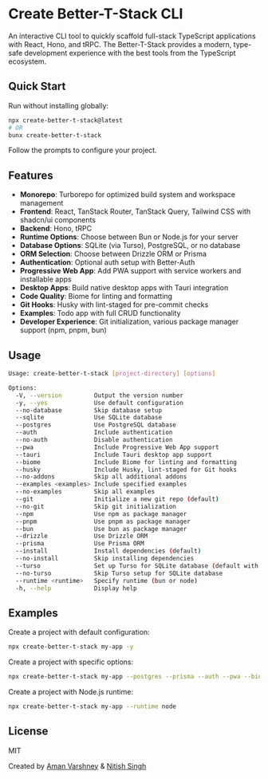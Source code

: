 # Create Better-T-Stack CLI

An interactive CLI tool to quickly scaffold full-stack TypeScript applications with React, Hono, and tRPC. The Better-T-Stack provides a modern, type-safe development experience with the best tools from the TypeScript ecosystem.

## Quick Start

Run without installing globally:

```bash
npx create-better-t-stack@latest
# OR
bunx create-better-t-stack
```

Follow the prompts to configure your project.

## Features

- **Monorepo**: Turborepo for optimized build system and workspace management
- **Frontend**: React, TanStack Router, TanStack Query, Tailwind CSS with shadcn/ui components
- **Backend**: Hono, tRPC
- **Runtime Options**: Choose between Bun or Node.js for your server
- **Database Options**: SQLite (via Turso), PostgreSQL, or no database
- **ORM Selection**: Choose between Drizzle ORM or Prisma
- **Authentication**: Optional auth setup with Better-Auth
- **Progressive Web App**: Add PWA support with service workers and installable apps
- **Desktop Apps**: Build native desktop apps with Tauri integration
- **Code Quality**: Biome for linting and formatting
- **Git Hooks**: Husky with lint-staged for pre-commit checks
- **Examples**: Todo app with full CRUD functionality
- **Developer Experience**: Git initialization, various package manager support (npm, pnpm, bun)

## Usage

```bash
Usage: create-better-t-stack [project-directory] [options]

Options:
  -V, --version         Output the version number
  -y, --yes             Use default configuration
  --no-database         Skip database setup
  --sqlite              Use SQLite database
  --postgres            Use PostgreSQL database
  --auth                Include authentication
  --no-auth             Disable authentication
  --pwa                 Include Progressive Web App support
  --tauri               Include Tauri desktop app support
  --biome               Include Biome for linting and formatting
  --husky               Include Husky, lint-staged for Git hooks
  --no-addons           Skip all additional addons
  --examples <examples> Include specified examples
  --no-examples         Skip all examples
  --git                 Initialize a new git repo (default)
  --no-git              Skip git initialization
  --npm                 Use npm as package manager
  --pnpm                Use pnpm as package manager
  --bun                 Use bun as package manager
  --drizzle             Use Drizzle ORM
  --prisma              Use Prisma ORM
  --install             Install dependencies (default)
  --no-install          Skip installing dependencies
  --turso               Set up Turso for SQLite database (default with sqlite)
  --no-turso            Skip Turso setup for SQLite database
  --runtime <runtime>   Specify runtime (bun or node)
  -h, --help            Display help
```

## Examples

Create a project with default configuration:
```bash
npx create-better-t-stack my-app -y
```

Create a project with specific options:
```bash
npx create-better-t-stack my-app --postgres --prisma --auth --pwa --biome
```

Create a project with Node.js runtime:
```bash
npx create-better-t-stack my-app --runtime node
```

## License

MIT

Created by [Aman Varshney](https://github.com/AmanVarshney01) & [Nitish Singh](https://github.com/FgrReloaded)
